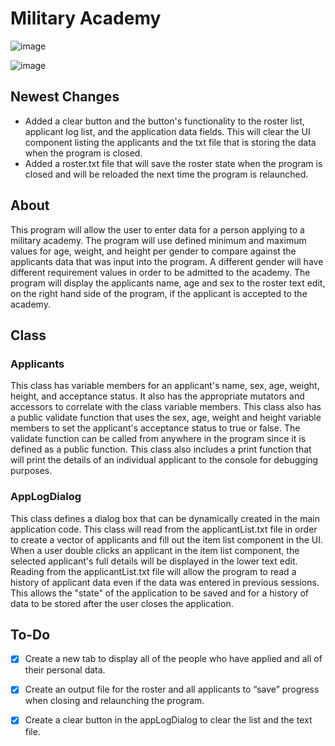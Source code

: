 # Military Academy
![image](https://github.com/JusDooEt/MilitaryAcademy/assets/152052216/3ef9c89b-e414-46f6-9931-262303a02c9b)

![image](https://github.com/JusDooEt/MilitaryAcademy/assets/152052216/d268e400-e16e-42fb-97af-e47ef4cd6934)

## Newest Changes
- Added a clear button and the button's functionality to the roster list, applicant log list, and the application data fields. This will clear the UI component listing the applicants and the txt file that is storing the data when the program is closed.
- Added a roster.txt file that will save the roster state when the program is closed and will be reloaded the next time the program is relaunched.


## About
This program will allow the user to enter data for a person applying to a military academy. The program will use defined minimum and maximum values for age, weight, and height per gender to compare against the applicants data that was input into the program. A different gender will have different requirement values in order to be admitted to the academy. The program will display the applicants name, age and sex to the roster text edit, on the right hand side of the program, if the applicant is accepted to the academy.

## Class
### Applicants
This class has variable members for an applicant's name, sex, age, weight, height, and acceptance status. It also has the appropriate mutators and accessors to correlate with the class variable members. This class also has a public validate function that uses the sex, age, weight and height variable members to set the applicant's acceptance status to true or false. The validate function can be called from anywhere in the program since it is defined as a public function. This class also includes a print function that will print the details of an individual applicant to the console for debugging purposes. 

### AppLogDialog
This class defines a dialog box that can be dynamically created in the main application code. This class will read from the applicantList.txt file in order to create a vector of applicants and fill out the item list component in the UI. When a user double clicks an applicant in the item list component, the selected applicant's full details will be displayed in the lower text edit. Reading from the applicantList.txt file will allow the program to read a history of applicant data even if the data was entered in previous sessions. This allows the "state" of the application to be saved and for a history of data to be stored after the user closes the application.

## To-Do
- [x] Create a new tab to display all of the people who have applied and all of their personal data.
- [x] Create an output file for the roster and all applicants to “save” progress when closing and relaunching the program.
- [x] Create a clear button in the appLogDialog to clear the list and the text file.



